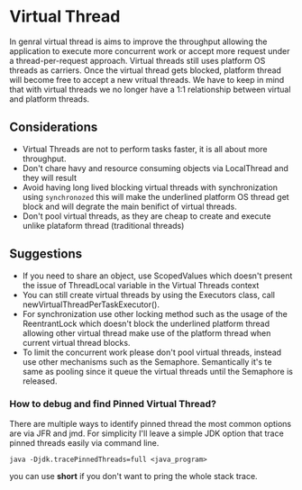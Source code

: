 # Virtual Thread

In genral virtual thread is aims to improve the throughput allowing the application to execute more concurrent work or accept more request under a thread-per-request approach. Virtual threads still uses platform OS threads as carriers. Once the virtual thread gets blocked, platform thread will become free to accept a new vritual threads. We have to keep in mind that with virtual threads we no longer have a 1:1 relationship between virtual and platform threads.

## Considerations

- Virtual Threads are not to perform tasks faster, it is all about more throughput.
- Don't chare havy and resource consuming objects via LocalThread and they will result
- Avoid having long lived blocking virtual threads with synchronization using ``synchronozed`` this will make the underlined platform OS thread get block and will degrate the main benifict of virtual threads.
- Don't  pool virtual threads, as they are cheap to create and execute unlike plataform thread (traditional threads)

## Suggestions

- If you need to share an object, use ScopedValues which doesn't present the issue of ThreadLocal variable in the Virtual Threads context
- You can still create virtual threads by using the Executors class, call newVirtualThreadPerTaskExecutor().
- For synchronization use other locking method such as the usage of the ReentrantLock which doesn't block the underlined platform thread allowing other virtual thread make use of the platform thread when current virtual thread blocks.
- To limit the concurrent work please don't pool virtual threads, instead use other mechanisms such as the Semaphore. Semantically it's te same as pooling since it queue the virtual threads until the Semaphore is released.

### How to debug and find Pinned Virtual Thread?

There are multiple ways to identify pinned thread the most common options are via JFR and jmd. For simplicity I'll leave a simple JDK option that trace pinned threads easily via command line.

`java -Djdk.tracePinnedThreads=full <java_program>`

you can use **short** if you don't want to pring the whole stack trace.
